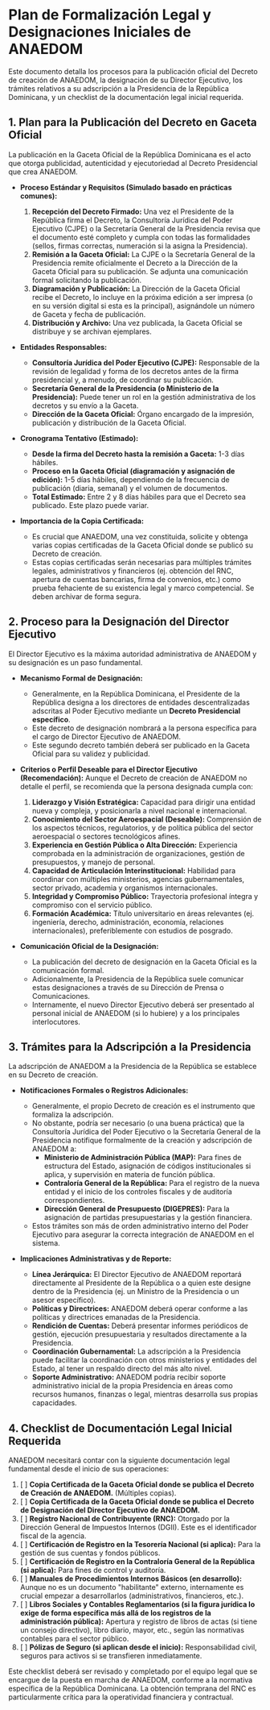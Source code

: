 # Plan de Formalización Legal y Designaciones Iniciales de ANAEDOM

Este documento detalla los procesos para la publicación oficial del Decreto de creación de ANAEDOM, la designación de su Director Ejecutivo, los trámites relativos a su adscripción a la Presidencia de la República Dominicana, y un checklist de la documentación legal inicial requerida.

## 1. Plan para la Publicación del Decreto en Gaceta Oficial

La publicación en la Gaceta Oficial de la República Dominicana es el acto que otorga publicidad, autenticidad y ejecutoriedad al Decreto Presidencial que crea ANAEDOM.

*   **Proceso Estándar y Requisitos (Simulado basado en prácticas comunes):**
    1.  **Recepción del Decreto Firmado:** Una vez el Presidente de la República firma el Decreto, la Consultoría Jurídica del Poder Ejecutivo (CJPE) o la Secretaría General de la Presidencia revisa que el documento esté completo y cumpla con todas las formalidades (sellos, firmas correctas, numeración si la asigna la Presidencia).
    2.  **Remisión a la Gaceta Oficial:** La CJPE o la Secretaría General de la Presidencia remite oficialmente el Decreto a la Dirección de la Gaceta Oficial para su publicación. Se adjunta una comunicación formal solicitando la publicación.
    3.  **Diagramación y Publicación:** La Dirección de la Gaceta Oficial recibe el Decreto, lo incluye en la próxima edición a ser impresa (o en su versión digital si esta es la principal), asignándole un número de Gaceta y fecha de publicación.
    4.  **Distribución y Archivo:** Una vez publicada, la Gaceta Oficial se distribuye y se archivan ejemplares.

*   **Entidades Responsables:**
    *   **Consultoría Jurídica del Poder Ejecutivo (CJPE):** Responsable de la revisión de legalidad y forma de los decretos antes de la firma presidencial y, a menudo, de coordinar su publicación.
    *   **Secretaría General de la Presidencia (o Ministerio de la Presidencia):** Puede tener un rol en la gestión administrativa de los decretos y su envío a la Gaceta.
    *   **Dirección de la Gaceta Oficial:** Órgano encargado de la impresión, publicación y distribución de la Gaceta Oficial.

*   **Cronograma Tentativo (Estimado):**
    *   **Desde la firma del Decreto hasta la remisión a Gaceta:** 1-3 días hábiles.
    *   **Proceso en la Gaceta Oficial (diagramación y asignación de edición):** 1-5 días hábiles, dependiendo de la frecuencia de publicación (diaria, semanal) y el volumen de documentos.
    *   **Total Estimado:** Entre 2 y 8 días hábiles para que el Decreto sea publicado. Este plazo puede variar.

*   **Importancia de la Copia Certificada:**
    *   Es crucial que ANAEDOM, una vez constituida, solicite y obtenga varias copias certificadas de la Gaceta Oficial donde se publicó su Decreto de creación.
    *   Estas copias certificadas serán necesarias para múltiples trámites legales, administrativos y financieros (ej. obtención del RNC, apertura de cuentas bancarias, firma de convenios, etc.) como prueba fehaciente de su existencia legal y marco competencial. Se deben archivar de forma segura.

## 2. Proceso para la Designación del Director Ejecutivo

El Director Ejecutivo es la máxima autoridad administrativa de ANAEDOM y su designación es un paso fundamental.

*   **Mecanismo Formal de Designación:**
    *   Generalmente, en la República Dominicana, el Presidente de la República designa a los directores de entidades descentralizadas adscritas al Poder Ejecutivo mediante un **Decreto Presidencial específico**.
    *   Este decreto de designación nombrará a la persona específica para el cargo de Director Ejecutivo de ANAEDOM.
    *   Este segundo decreto también deberá ser publicado en la Gaceta Oficial para su validez y publicidad.

*   **Criterios o Perfil Deseable para el Director Ejecutivo (Recomendación):**
    Aunque el Decreto de creación de ANAEDOM no detalle el perfil, se recomienda que la persona designada cumpla con:
    1.  **Liderazgo y Visión Estratégica:** Capacidad para dirigir una entidad nueva y compleja, y posicionarla a nivel nacional e internacional.
    2.  **Conocimiento del Sector Aeroespacial (Deseable):** Comprensión de los aspectos técnicos, regulatorios, y de política pública del sector aeroespacial o sectores tecnológicos afines.
    3.  **Experiencia en Gestión Pública o Alta Dirección:** Experiencia comprobada en la administración de organizaciones, gestión de presupuestos, y manejo de personal.
    4.  **Capacidad de Articulación Interinstitucional:** Habilidad para coordinar con múltiples ministerios, agencias gubernamentales, sector privado, academia y organismos internacionales.
    5.  **Integridad y Compromiso Público:** Trayectoria profesional íntegra y compromiso con el servicio público.
    6.  **Formación Académica:** Título universitario en áreas relevantes (ej. ingeniería, derecho, administración, economía, relaciones internacionales), preferiblemente con estudios de posgrado.

*   **Comunicación Oficial de la Designación:**
    *   La publicación del decreto de designación en la Gaceta Oficial es la comunicación formal.
    *   Adicionalmente, la Presidencia de la República suele comunicar estas designaciones a través de su Dirección de Prensa o Comunicaciones.
    *   Internamente, el nuevo Director Ejecutivo deberá ser presentado al personal inicial de ANAEDOM (si lo hubiere) y a los principales interlocutores.

## 3. Trámites para la Adscripción a la Presidencia

La adscripción de ANAEDOM a la Presidencia de la República se establece en su Decreto de creación.

*   **Notificaciones Formales o Registros Adicionales:**
    *   Generalmente, el propio Decreto de creación es el instrumento que formaliza la adscripción.
    *   No obstante, podría ser necesario (o una buena práctica) que la Consultoría Jurídica del Poder Ejecutivo o la Secretaría General de la Presidencia notifique formalmente de la creación y adscripción de ANAEDOM a:
        *   **Ministerio de Administración Pública (MAP):** Para fines de estructura del Estado, asignación de códigos institucionales si aplica, y supervisión en materia de función pública.
        *   **Contraloría General de la República:** Para el registro de la nueva entidad y el inicio de los controles fiscales y de auditoría correspondientes.
        *   **Dirección General de Presupuesto (DIGEPRES):** Para la asignación de partidas presupuestarias y la gestión financiera.
    *   Estos trámites son más de orden administrativo interno del Poder Ejecutivo para asegurar la correcta integración de ANAEDOM en el sistema.

*   **Implicaciones Administrativas y de Reporte:**
    *   **Línea Jerárquica:** El Director Ejecutivo de ANAEDOM reportará directamente al Presidente de la República o a quien este designe dentro de la Presidencia (ej. un Ministro de la Presidencia o un asesor específico).
    *   **Políticas y Directrices:** ANAEDOM deberá operar conforme a las políticas y directrices emanadas de la Presidencia.
    *   **Rendición de Cuentas:** Deberá presentar informes periódicos de gestión, ejecución presupuestaria y resultados directamente a la Presidencia.
    *   **Coordinación Gubernamental:** La adscripción a la Presidencia puede facilitar la coordinación con otros ministerios y entidades del Estado, al tener un respaldo directo del más alto nivel.
    *   **Soporte Administrativo:** ANAEDOM podría recibir soporte administrativo inicial de la propia Presidencia en áreas como recursos humanos, finanzas o legal, mientras desarrolla sus propias capacidades.

## 4. Checklist de Documentación Legal Inicial Requerida

ANAEDOM necesitará contar con la siguiente documentación legal fundamental desde el inicio de sus operaciones:

1.  [ ] **Copia Certificada de la Gaceta Oficial donde se publica el Decreto de Creación de ANAEDOM.** (Múltiples copias).
2.  [ ] **Copia Certificada de la Gaceta Oficial donde se publica el Decreto de Designación del Director Ejecutivo de ANAEDOM.**
3.  [ ] **Registro Nacional de Contribuyente (RNC):** Otorgado por la Dirección General de Impuestos Internos (DGII). Este es el identificador fiscal de la agencia.
4.  [ ] **Certificación de Registro en la Tesorería Nacional (si aplica):** Para la gestión de sus cuentas y fondos públicos.
5.  [ ] **Certificación de Registro en la Contraloría General de la República (si aplica):** Para fines de control y auditoría.
6.  [ ] **Manuales de Procedimientos Internos Básicos (en desarrollo):** Aunque no es un documento "habilitante" externo, internamente es crucial empezar a desarrollarlos (administrativos, financieros, etc.).
7.  [ ] **Libros Sociales y Contables Reglamentarios (si la figura jurídica lo exige de forma específica más allá de los registros de la administración pública):** Apertura y registro de libros de actas (si tiene un consejo directivo), libro diario, mayor, etc., según las normativas contables para el sector público.
8.  [ ] **Pólizas de Seguro (si aplican desde el inicio):** Responsabilidad civil, seguros para activos si se transfieren inmediatamente.

Este checklist deberá ser revisado y completado por el equipo legal que se encargue de la puesta en marcha de ANAEDOM, conforme a la normativa específica de la República Dominicana. La obtención temprana del RNC es particularmente crítica para la operatividad financiera y contractual.
